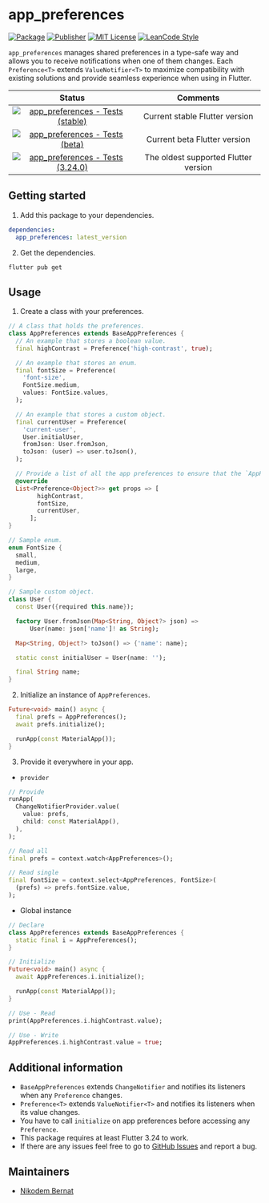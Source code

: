 # app_preferences

[![Package](https://img.shields.io/pub/v/app_preferences.svg)](https://pub.dev/packages/app_preferences) [![Publisher](https://img.shields.io/pub/publisher/app_preferences.svg)](https://pub.dev/packages/app_preferences/publisher) [![MIT License](https://img.shields.io/badge/license-MIT-purple.svg)](https://opensource.org/licenses/MIT) [![LeanCode Style](https://img.shields.io/badge/style-leancode__lint-black)](https://pub.dartlang.org/packages/leancode_lint)

`app_preferences` manages shared preferences in a type-safe way and allows you to receive notifications when one of them changes. Each `Preference<T>` extends `ValueNotifier<T>` to maximize compatibility with existing solutions and provide seamless experience when using in Flutter.

|                                                                                                              Status                                                                                                               |               Comments               |
| :-------------------------------------------------------------------------------------------------------------------------------------------------------------------------------------------------------------------------------: | :----------------------------------: |
| [![app_preferences - Tests (stable)](https://github.com/n-bernat/app_preferences/actions/workflows/flutter_tests_stable.yaml/badge.svg)](https://github.com/n-bernat/app_preferences/actions/workflows/flutter_tests_stable.yaml) |    Current stable Flutter version    |
|    [![app_preferences - Tests (beta)](https://github.com/n-bernat/app_preferences/actions/workflows/flutter_tests_beta.yaml/badge.svg)](https://github.com/n-bernat/app_preferences/actions/workflows/flutter_tests_beta.yaml)    |     Current beta Flutter version     |
|    [![app_preferences - Tests (3.24.0)](https://github.com/n-bernat/app_preferences/actions/workflows/flutter_tests_min.yaml/badge.svg)](https://github.com/n-bernat/app_preferences/actions/workflows/flutter_tests_min.yaml)    | The oldest supported Flutter version |

## Getting started

1. Add this package to your dependencies.

```yaml
dependencies:
  app_preferences: latest_version
```

2. Get the dependencies.

```sh
flutter pub get
```

## Usage

1. Create a class with your preferences.

```dart
// A class that holds the preferences.
class AppPreferences extends BaseAppPreferences {
  // An example that stores a boolean value.
  final highContrast = Preference('high-contrast', true);

  // An example that stores an enum.
  final fontSize = Preference(
    'font-size',
    FontSize.medium,
    values: FontSize.values,
  );

  // An example that stores a custom object.
  final currentUser = Preference(
    'current-user',
    User.initialUser,
    fromJson: User.fromJson,
    toJson: (user) => user.toJson(),
  );

  // Provide a list of all the app preferences to ensure that the `AppPreferences` instance can notify its listeners.
  @override
  List<Preference<Object?>> get props => [
        highContrast,
        fontSize,
        currentUser,
      ];
}

// Sample enum.
enum FontSize {
  small,
  medium,
  large,
}

// Sample custom object.
class User {
  const User({required this.name});

  factory User.fromJson(Map<String, Object?> json) =>
      User(name: json['name']! as String);

  Map<String, Object?> toJson() => {'name': name};

  static const initialUser = User(name: '');

  final String name;
}
```

2. Initialize an instance of `AppPreferences`.

```dart
Future<void> main() async {
  final prefs = AppPreferences();
  await prefs.initialize();

  runApp(const MaterialApp());
}

```

3. Provide it everywhere in your app.

- `provider`

```dart
// Provide
runApp(
  ChangeNotifierProvider.value(
    value: prefs,
    child: const MaterialApp(),
  ),
);

// Read all
final prefs = context.watch<AppPreferences>();

// Read single
final fontSize = context.select<AppPreferences, FontSize>(
  (prefs) => prefs.fontSize.value,
);
```

- Global instance

```dart
// Declare
class AppPreferences extends BaseAppPreferences {
  static final i = AppPreferences();
}

// Initialize
Future<void> main() async {
  await AppPreferences.i.initialize();

  runApp(const MaterialApp());
}

// Use - Read
print(AppPreferences.i.highContrast.value);

// Use - Write
AppPreferences.i.highContrast.value = true;
```

## Additional information

- `BaseAppPreferences` extends `ChangeNotifier` and notifies its listeners when any `Preference` changes.
- `Preference<T>` extends `ValueNotifier<T>` and notifies its listeners when its value changes.
- You have to call `initialize` on app preferences before accessing any `Preference`.
- This package requires at least Flutter 3.24 to work.
- If there are any issues feel free to go to [GitHub Issues](https://github.com/n-bernat/flutter_app_preferences/issues) and report a bug.

## Maintainers

- [Nikodem Bernat](https://nikodembernat.com)
